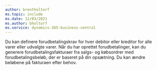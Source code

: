 ```yaml
---
author: brentholtorf
ms.topic: include
ms.date: 12/03/2021
ms.author: bholtorf
ms.service: dynamics-365-business-central
---
```

Du kan definere forudbetalingskrav for hver debitor eller kreditor for alle varer eller udvalgte varer. Når du har oprettet forudbetalinger, kan du generere forudbetalingsfakturaer fra salgs- og købsordrer med forudbetalingsbeløb, der er baseret på din opsætning. Du kan ændre beløbene på fakturaen efter behov.  
